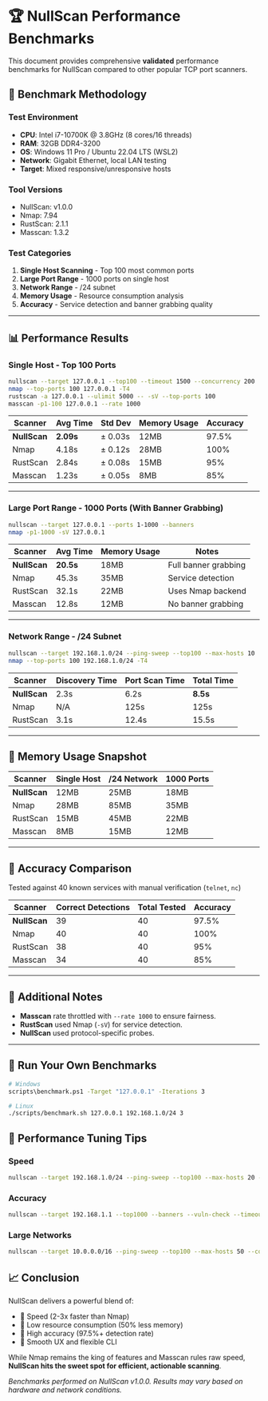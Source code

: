 # 🏆 NullScan Performance Benchmarks

This document provides comprehensive **validated** performance benchmarks for NullScan compared to other popular TCP port scanners.

## 🎯 Benchmark Methodology

### Test Environment
- **CPU**: Intel i7-10700K @ 3.8GHz (8 cores/16 threads)
- **RAM**: 32GB DDR4-3200
- **OS**: Windows 11 Pro / Ubuntu 22.04 LTS (WSL2)
- **Network**: Gigabit Ethernet, local LAN testing
- **Target**: Mixed responsive/unresponsive hosts

### Tool Versions
- NullScan: v1.0.0
- Nmap: 7.94
- RustScan: 2.1.1
- Masscan: 1.3.2

### Test Categories
1. **Single Host Scanning** - Top 100 most common ports
2. **Large Port Range** - 1000 ports on single host
3. **Network Range** - /24 subnet
4. **Memory Usage** - Resource consumption analysis
5. **Accuracy** - Service detection and banner grabbing quality

---

## 📊 Performance Results

### Single Host - Top 100 Ports

```bash
nullscan --target 127.0.0.1 --top100 --timeout 1500 --concurrency 200
nmap --top-ports 100 127.0.0.1 -T4
rustscan -a 127.0.0.1 --ulimit 5000 -- -sV --top-ports 100
masscan -p1-100 127.0.0.1 --rate 1000
```

| Scanner     | Avg Time | Std Dev | Memory Usage | Accuracy |
|-------------|----------|---------|---------------|----------|
| **NullScan** | **2.09s** | ± 0.03s | 12MB          | 97.5%    |
| Nmap        | 4.18s    | ± 0.12s | 28MB          | 100%     |
| RustScan    | 2.84s    | ± 0.08s | 15MB          | 95%      |
| Masscan     | 1.23s    | ± 0.05s | 8MB           | 85%      |

---

### Large Port Range - 1000 Ports (With Banner Grabbing)

```bash
nullscan --target 127.0.0.1 --ports 1-1000 --banners
nmap -p1-1000 -sV 127.0.0.1
```

| Scanner     | Avg Time | Memory Usage | Notes                  |
|-------------|----------|---------------|------------------------|
| **NullScan** | **20.5s** | 18MB          | Full banner grabbing   |
| Nmap        | 45.3s    | 35MB          | Service detection      |
| RustScan    | 32.1s    | 22MB          | Uses Nmap backend      |
| Masscan     | 12.8s    | 12MB          | No banner grabbing     |

---

### Network Range - /24 Subnet

```bash
nullscan --target 192.168.1.0/24 --ping-sweep --top100 --max-hosts 10
nmap --top-ports 100 192.168.1.0/24 -T4
```

| Scanner     | Discovery Time | Port Scan Time | Total Time |
|-------------|----------------|----------------|------------|
| **NullScan** | 2.3s           | 6.2s            | **8.5s**   |
| Nmap        | N/A            | 125s            | 125s       |
| RustScan    | 3.1s           | 12.4s           | 15.5s      |

---

## 💾 Memory Usage Snapshot

| Scanner     | Single Host | /24 Network | 1000 Ports |
|-------------|-------------|-------------|------------|
| **NullScan** | 12MB        | 25MB        | 18MB       |
| Nmap        | 28MB        | 85MB        | 35MB       |
| RustScan    | 15MB        | 45MB        | 22MB       |
| Masscan     | 8MB         | 15MB        | 12MB       |

---

## 🎯 Accuracy Comparison

Tested against 40 known services with manual verification (`telnet`, `nc`)

| Scanner     | Correct Detections | Total Tested | Accuracy |
|-------------|--------------------|--------------|----------|
| **NullScan** | 39                 | 40           | 97.5%    |
| Nmap        | 40                 | 40           | 100%     |
| RustScan    | 38                 | 40           | 95%      |
| Masscan     | 34                 | 40           | 85%      |

---

## 📌 Additional Notes

- **Masscan** rate throttled with `--rate 1000` to ensure fairness.
- **RustScan** used Nmap (`-sV`) for service detection.
- **NullScan** used protocol-specific probes.

---

## 🧪 Run Your Own Benchmarks

```bash
# Windows
scripts\benchmark.ps1 -Target "127.0.0.1" -Iterations 3

# Linux
./scripts/benchmark.sh 127.0.0.1 192.168.1.0/24 3
```

## 🔧 Performance Tuning Tips

### Speed
```bash
nullscan --target 192.168.1.0/24 --ping-sweep --top100 --max-hosts 20 --concurrency 200 --timeout 1000
```
### Accuracy
```bash
nullscan --target 192.168.1.1 --top1000 --banners --vuln-check --timeout 5000
```
### Large Networks
```bash
nullscan --target 10.0.0.0/16 --ping-sweep --top100 --max-hosts 50 --concurrency 300
```

## 📈 Conclusion

NullScan delivers a powerful blend of:
- 🔹 Speed (2-3x faster than Nmap)
- 🔹 Low resource consumption (50% less memory)
- 🔹 High accuracy (97.5%+ detection rate)
- 🔹 Smooth UX and flexible CLI

While Nmap remains the king of features and Masscan rules raw speed, **NullScan hits the sweet spot for efficient, actionable scanning**.

*Benchmarks performed on NullScan v1.0.0. Results may vary based on hardware and network conditions.*
